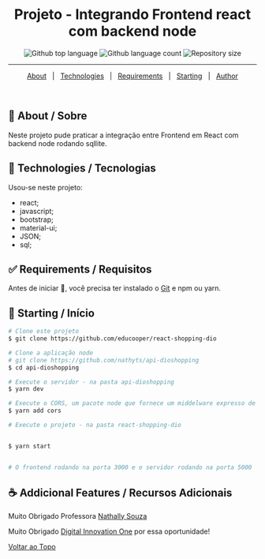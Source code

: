 <h1 align="center">Projeto - Integrando Frontend react com backend node</h1>

<p align="center">
  <img alt="Github top language" src="https://img.shields.io/github/languages/top/educooper/react-shopping-dio?color=green"> 
  <img alt="Github language count" src="https://img.shields.io/github/languages/count/educooper/react-shopping-dio?color=56BEB8">
 <img alt="Repository size" src="https://img.shields.io/github/repo-size/educooper/react-shopping-dio?color=56BEB8">


<hr>


<p align="center">
  <a href="#dart-about">About</a> &#xa0; | &#xa0; 
  <!-- <a href="#sparkles-features">Features</a> &#xa0; | &#xa0; -->
  <a href="#rocket-technologies">Technologies</a> &#xa0; | &#xa0;
  <a href="#white_check_mark-requirements">Requirements</a> &#xa0; | &#xa0;
  <a href="#checkered_flag-starting">Starting</a> &#xa0; | &#xa0;
  <!-- <a href="#memo-license">License</a> &#xa0; | &#xa0; -->
  <a href="https://github.com/educooper" target="_blank">Author</a>
</p>

<br>

## :dart: About / Sobre ##

Neste projeto pude praticar a integração entre Frontend em React com backend node rodando sqllite. 


## :rocket: Technologies / Tecnologias ##

Usou-se neste projeto:

- react; 
- javascript;
- bootstrap;
- material-ui;
- JSON;
- sql;


## :white_check_mark: Requirements / Requisitos ##

Antes de iniciar :checkered_flag:, você precisa ter instalado o [Git](https://git-scm.com) e npm ou yarn.

## :checkered_flag: Starting / Início ##

```bash
# Clone este projeto
$ git clone https://github.com/educooper/react-shopping-dio

# Clone a aplicação node 
# git clone https://github.com/nathyts/api-dioshopping
$ cd api-dioshopping

# Execute o servidor - na pasta api-dioshopping
$ yarn dev

# Execute o CORS, um pacote node que fornece um middelware expresso de conexão
$ yarn add cors

# Execute o projeto - na pasta react-shopping-dio


$ yarn start


# O frontend rodando na porta 3000 e o servidor rodando na porta 5000

```

## :coffee: Addicional Features / Recursos Adicionais 

Muito Obrigado Professora [Nathally Souza](https://github.com/nathyts) 

Muito Obrigado [Digital Innovation One](https://web.digitalinnovation.one/) por essa oportunidade!

<a href="#top">Voltar ao Topo</a>
